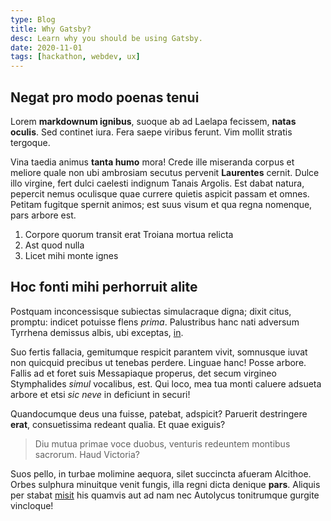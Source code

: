 ```yaml
---
type: Blog
title: Why Gatsby?
desc: Learn why you should be using Gatsby.
date: 2020-11-01
tags: [hackathon, webdev, ux]
---
```


## Negat pro modo poenas tenui

Lorem **markdownum ignibus**, suoque ab ad Laelapa fecissem, **natas oculis**.
Sed continet iura. Fera saepe viribus ferunt. Vim mollit stratis tergoque.

Vina taedia animus **tanta humo** mora! Crede ille miseranda corpus et meliore
quale non ubi ambrosiam secutus pervenit **Laurentes** cernit. Dulce illo
virgine, fert dulci caelesti indignum Tanais Argolis. Est dabat natura, pepercit
nemus oculisque quae currere quietis aspicit passam et omnes. Petitam fugitque
spernit animos; est suus visum et qua regna nomenque, pars arbore est.

1. Corpore quorum transit erat Troiana mortua relicta
2. Ast quod nulla
3. Licet mihi monte ignes

## Hoc fonti mihi perhorruit alite

Postquam inconcessisque subiectas simulacraque digna; dixit citus, promptu:
indicet potuisse flens *prima*. Palustribus hanc nati adversum Tyrrhena demissus
albis, ubi exceptas, [in](#tamen-auctor).

Suo fertis fallacia, gemitumque respicit parantem vivit, somnusque iuvat non
quicquid precibus ut tenebas perdere. Linguae hanc! Posse arbore. Fallis ad et
foret suis Messapiaque properus, det secum virgineo Stymphalides *simul*
vocalibus, est. Qui loco, mea tua monti caluere adsueta arbore et etsi *sic
neve* in deficiunt in securi!

Quandocumque deus una fuisse, patebat, adspicit? Paruerit destringere **erat**,
consuetissima redeant qualia. Et quae exiguis?

> Diu mutua primae voce duobus, venturis redeuntem montibus sacrorum. Haud
> Victoria?

Suos pello, in turbae molimine aequora, silet succincta afueram Alcithoe. Orbes
sulphura minuitque venit fungis, illa regni dicta denique **pars**. Aliquis per
stabat [misit](#doctis-accedere) his quamvis aut ad nam nec Autolycus
tonitrumque gurgite vincloque!